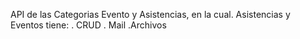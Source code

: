 API de las Categorias Evento y Asistencias, en la cual.
Asistencias y Eventos tiene: 
  . CRUD
  . Mail
  .Archivos
